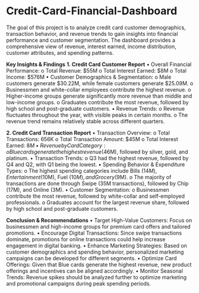 # Credit-Card-Financial-Dashboard
The goal of this project is to analyze credit card customer demographics, transaction behavior, and revenue trends to gain insights into financial performance and customer segmentation. The dashboard provides a comprehensive view of revenue, interest earned, income distribution, customer attributes, and spending patterns.

**Key Insights & Findings**
**1. Credit Card Customer Report**
•	Overall Financial Performance:
 o	Total Revenue: $55M
 o	Total Interest Earned: $8M
 o	Total Income: $576M
•	Customer Demographics & Segmentation:
 o	Male customers generate $30.22M, while female customers generate $25.09M.
 o	Businessmen and white-collar employees contribute the highest revenue.
 o	Higher-income groups generate significantly more revenue than middle and low-income groups.
 o	Graduates contribute the most revenue, followed by high school and post-graduate customers.
•	Revenue Trends:
 o	Revenue fluctuates throughout the year, with visible peaks in certain months.
 o	The revenue trend remains relatively stable across different quarters.
 
**2. Credit Card Transaction Report**
•	Transaction Overview:
 o	Total Transactions: 656K
 o	Total Transaction Amount: $45M
 o	Total Interest Earned: $8M
•	Revenue by Card Category:
 o	Blue cards generate the highest revenue ($46M), followed by silver, gold, and platinum.
•	Transaction Trends:
 o	Q3 had the highest revenue, followed by Q4 and Q2, with Q1 being the lowest.
•	Spending Behavior & Expenditure Types:
 o	The highest spending categories include Bills ($14M), Entertainment ($10M), Fuel ($10M), and Grocery ($9M).
 o	The majority of transactions are done through Swipe (35M transactions), followed by Chip (17M), and Online (3M).
•	Customer Segmentation:
 o	Businessmen contribute the most revenue, followed by white-collar and self-employed professionals.
 o	Graduates account for the largest revenue share, followed by high school and post-graduate customers.
 
**Conclusion & Recommendations**
•	Target High-Value Customers: Focus on businessmen and high-income groups for premium card offers and tailored promotions.
•	Encourage Digital Transactions: Since swipe transactions dominate, promotions for online transactions could help increase engagement in digital banking.
•	Enhance Marketing Strategies: Based on customer demographics and spending behavior, personalized marketing campaigns can be developed for different segments.
•	Optimize Card Offerings: Given that Blue cards generate the highest revenue, new product offerings and incentives can be aligned accordingly.
•	Monitor Seasonal Trends: Revenue spikes should be analyzed further to optimize marketing and promotional campaigns during peak spending periods.


